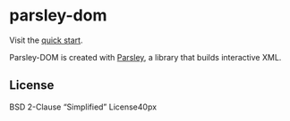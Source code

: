 # parsley-dom

Visit the [quick start](https://taylor-vann.github.io/parsley-dom).

Parsley-DOM is created with [Parsley](https://github.com/taylor-vann/parsley), a library that builds interactive XML.

## License

BSD 2-Clause “Simplified” License40px
